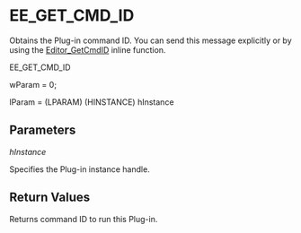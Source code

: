 # EE\_GET\_CMD\_ID

Obtains the Plug-in command ID. You can send this message explicitly or by
using the [Editor\_GetCmdID](../macro/editor_getcmdid)
inline function.

EE\_GET\_CMD\_ID

wParam = 0;

lParam = (LPARAM) (HINSTANCE) hInstance

## Parameters

_hInstance_

Specifies the Plug-in instance handle.

## Return Values

Returns command ID to run this Plug-in.
